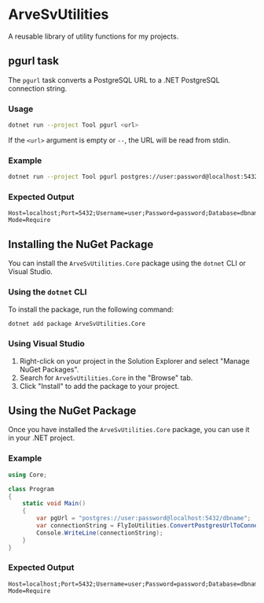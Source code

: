 # ArveSvUtilities

A reusable library of utility functions for my projects.

## pgurl task

The `pgurl` task converts a PostgreSQL URL to a .NET PostgreSQL connection string.

### Usage

```sh
dotnet run --project Tool pgurl <url>
```

If the `<url>` argument is empty or `--`, the URL will be read from stdin.

### Example

```sh
dotnet run --project Tool pgurl postgres://user:password@localhost:5432/dbname
```

### Expected Output

```
Host=localhost;Port=5432;Username=user;Password=password;Database=dbname;SSL Mode=Require
```

## Installing the NuGet Package

You can install the `ArveSvUtilities.Core` package using the `dotnet` CLI or Visual Studio.

### Using the `dotnet` CLI

To install the package, run the following command:

```sh
dotnet add package ArveSvUtilities.Core
```

### Using Visual Studio

1. Right-click on your project in the Solution Explorer and select "Manage NuGet Packages".
2. Search for `ArveSvUtilities.Core` in the "Browse" tab.
3. Click "Install" to add the package to your project.

## Using the NuGet Package

Once you have installed the `ArveSvUtilities.Core` package, you can use it in your .NET project.

### Example

```csharp
using Core;

class Program
{
    static void Main()
    {
        var pgUrl = "postgres://user:password@localhost:5432/dbname";
        var connectionString = FlyIoUtilities.ConvertPostgresUrlToConnectionString(pgUrl);
        Console.WriteLine(connectionString);
    }
}
```

### Expected Output

```
Host=localhost;Port=5432;Username=user;Password=password;Database=dbname;SSL Mode=Require
```
